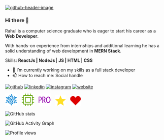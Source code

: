 <a href="https://ibb.co/0t4L5fW"><img src="https://i.ibb.co/9tK0Pqf/github-header-image.png" alt="github-header-image" border="0"></a>
### Hi there 👋

Rahul is a computer science graduate who is eager to start his career as a **Web Developer**.

With hands-on experience from internships and additional learning he has a solid understanding of web development in **MERN Stack**.

Skills:  **ReactJs | NodeJs | JS | HTML | CSS**

- 🔭 I’m currently working on my skills as a full stack developer 
- 📫 How to reach me: Social handle 


[<img src='https://cdn.jsdelivr.net/npm/simple-icons@3.0.1/icons/github.svg' alt='github' height='40'>](https://github.com/RahuRabh)  [<img src='https://cdn.jsdelivr.net/npm/simple-icons@3.0.1/icons/linkedin.svg' alt='linkedin' height='40'>](https://www.linkedin.com/in/https://www.linkedin.com/in/rahurabh//)  [<img src='https://cdn.jsdelivr.net/npm/simple-icons@3.0.1/icons/instagram.svg' alt='instagram' height='40'>](https://www.instagram.com/ral.kum/)  [<img src='https://cdn.jsdelivr.net/npm/simple-icons@3.0.1/icons/icloud.svg' alt='website' height='40'>](https://portfolio-app-rahurabh.vercel.app/)  

<a href='https://archiveprogram.github.com/'><img src='https://raw.githubusercontent.com/acervenky/animated-github-badges/master/assets/acbadge.gif' width='40' height='40'></a> <a href='https://docs.github.com/en/developers'><img src='https://raw.githubusercontent.com/acervenky/animated-github-badges/master/assets/devbadge.gif' width='40' height='40'></a> <a href='https://github.com/pricing'><img src='https://raw.githubusercontent.com/acervenky/animated-github-badges/master/assets/pro.gif' width='40' height='40'></a> <a href='https://stars.github.com/'><img src='https://raw.githubusercontent.com/acervenky/animated-github-badges/master/assets/starbadge.gif' width='35' height='35'></a> <a href='https://docs.github.com/en/github/supporting-the-open-source-community-with-github-sponsors'><img src='https://raw.githubusercontent.com/acervenky/animated-github-badges/master/assets/sponsorbadge.gif' width='35' height='35'></a> 

![GitHub stats](https://github-readme-stats.vercel.app/api?username=RahuRabh&show_icons=true)  

![GitHub Activity Graph](https://activity-graph.herokuapp.com/graph?username=RahuRabh)  

![Profile views](https://gpvc.arturio.dev/RahuRabh)  
